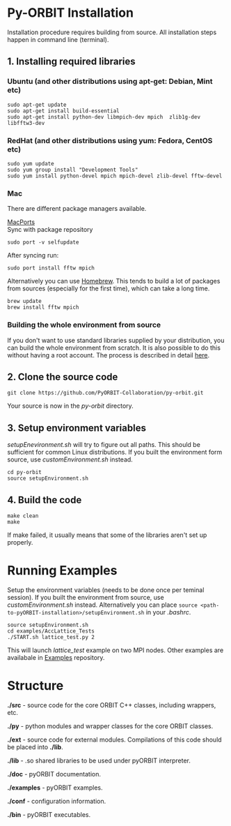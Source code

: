 # Py-ORBIT  Installation

Installation procedure requires building from source.
All installation steps happen in command line (terminal).

## 1. Installing required libraries

### Ubuntu (and other distributions using apt-get: Debian, Mint etc)
```shell
sudo apt-get update
sudo apt-get install build-essential
sudo apt-get install python-dev libmpich-dev mpich  zlib1g-dev libfftw3-dev
```

### RedHat (and other distributions using yum: Fedora, CentOS etc)
```shell
sudo yum update
sudo yum group install "Development Tools"
sudo yum install python-devel mpich mpich-devel zlib-devel fftw-devel
```

### Mac 
There are different package managers available.

[MacPorts](https://www.macports.org)  
Sync with package repository

`sudo port -v selfupdate`

After syncing run:
```shell
sudo port install fftw mpich
```
Alternatively you can use [Homebrew](http://brew.sh). 
This tends to build a lot of packages from sources (especially for the first time), which can take a long time.
```shell
brew update
brew install fftw mpich
```

### Building the whole environment from source
If you don't want to use standard libraries supplied by your distribution, you can build the whole environment from scratch. It is also possible to do this without having a root account. The process is described in detail [here](BuildFromSource.md).

## 2. Clone the source code
```shell
git clone https://github.com/PyORBIT-Collaboration/py-orbit.git
```
Your source is now in the *py-orbit* directory.
## 3. Setup environment variables
*setupEnevironment.sh* will try to figure out all paths.
This should be sufficient for common Linux distributions. If you built the environment form source, use *customEnvironment.sh* instead.
```shell
cd py-orbit
source setupEnvironment.sh
```


## 4. Build the code

```shell 
make clean
make
```
If make failed, it usually means that some of the libraries aren't set up properly.



# Running Examples

Setup the environment variables (needs to be done once per teminal session). If you built the environment from source, use *customEnvironment.sh* instead.
Alternatively you can place `source <path-to-pyORBIT-installation>/setupEnvironment.sh` in your *.bashrc*.
```shell
source setupEnvironment.sh
cd examples/AccLattice_Tests
./START.sh lattice_test.py 2
```
This will launch *lattice_test* example on two MPI nodes. Other examples are availabale in [Examples](../../../examples) repository.

# Structure
**./src**		- source code for the core ORBIT C++ classes, including
		  wrappers, etc.

**./py**		- python modules and wrapper classes for the core ORBIT
		  classes.

**./ext**		- source code for external modules. Compilations of this
		  code should be placed into **./lib**.

**./lib**  	- .so shared libraries to be used under pyORBIT interpreter.

**./doc**		- pyORBIT documentation.

**./examples**		- pyORBIT examples.

**./conf**		- configuration information.

**./bin**		-  pyORBIT executables.
